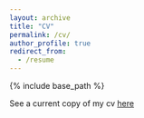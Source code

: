 ```yaml
---
layout: archive
title: "CV"
permalink: /cv/
author_profile: true
redirect_from:
  - /resume
---
```


{% include base_path %}

See a current copy of my cv [here](github.com/theloniousgoerz/theloniousgoerz.github.io/blob/master/files/goerz_cv_updated.pdf)
